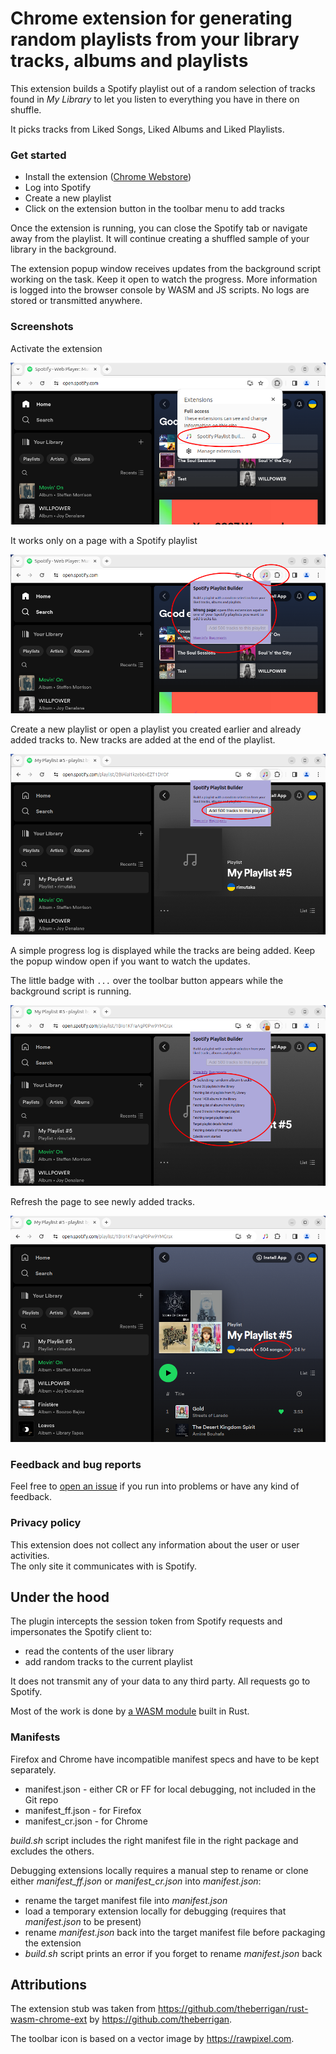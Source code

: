 # Chrome extension for generating random playlists from your library tracks, albums and playlists 

This extension builds a Spotify playlist out of a random selection of tracks found in _My Library_ to let you listen to everything you have in there on shuffle.  

It picks tracks from Liked Songs, Liked Albums and Liked Playlists.

### Get started

* Install the extension ([Chrome Webstore](https://chromewebstore.google.com/detail/spotify-playlist-builder/kmbnbjbfpnchgmmkbeidpllpamcahljn))
* Log into Spotify
* Create a new playlist
* Click on the extension button in the toolbar menu to add tracks

Once the extension is running, you can close the Spotify tab or navigate away from the playlist. It will continue creating a shuffled sample of your library in the background. 

The extension popup window receives updates from the background script working on the task. Keep it open to watch the progress. More information is logged into the browser console by WASM and JS scripts. No logs are stored or transmitted anywhere.

### Screenshots

Activate the extension

![extension menu](media/screen-chrome-ext-menu.png)

It works only on a page with a Spotify playlist

![spotify homepage](media/screen-spotify-homepage.png)

Create a new playlist or open a playlist you created earlier and already added tracks to.
New tracks are added at the end of the playlist.

![target playlist](media/screen-spotify-playlist.png)

A simple progress log is displayed while the tracks are being added.
Keep the popup window open if you want to watch the updates.

The little badge with `...` over the toolbar button appears while the background script is running. 

![progress log](media/screen-spotify-progress-log.png)

Refresh the page to see newly added tracks.

![playlist done](media/screen-spotify-playlist-done.png)

### Feedback and bug reports

Feel free to [open an issue](https://github.com/rimutaka/spotify-playlist-builder/issues) if you run into problems or have any kind of feedback.

### Privacy policy

This extension does not collect any information about the user or user activities.  
The only site it communicates with is Spotify.

## Under the hood

The plugin intercepts the session token from Spotify requests and impersonates the Spotify client to:
* read the contents of the user library
* add random tracks to the current playlist

It does not transmit any of your data to any third party. All requests go to Spotify.

Most of the work is done by [a WASM module](wasm_mod) built in Rust.

### Manifests

Firefox and Chrome have incompatible manifest specs and have to be kept separately.

* manifest.json - either CR or FF for local debugging, not included in the Git repo
* manifest_ff.json - for Firefox
* manifest_cr.json - for Chrome

_build.sh_ script includes the right manifest file in the right package and excludes the others.

Debugging extensions locally requires a manual step to rename or clone either _manifest_ff.json_ or _manifest_cr.json_ into _manifest.json_:
- rename the target manifest file into _manifest.json_
- load a temporary extension locally for debugging (requires that _manifest.json_ to be present)
- rename _manifest.json_ back into the target manifest file before packaging the extension
- _build.sh_ script prints an error if you forget to rename _manifest.json_ back


## Attributions

The extension stub was taken from https://github.com/theberrigan/rust-wasm-chrome-ext by https://github.com/theberrigan.

The toolbar icon is based on a vector image by https://rawpixel.com.